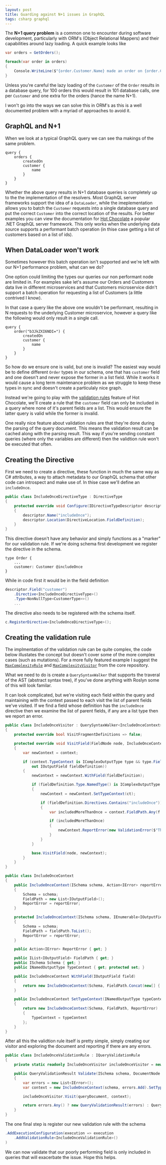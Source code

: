 ```yaml
---
layout: post
title: Guarding against N+1 issues in GraphQL
tags: csharp graphql
---
```


The **N+1 query problem** is a common one to encounter during software development, particularly with ORM's (Object Relational Mappers) and their capabilities around lazy loading. A quick example looks like

``` csharp
var orders = GetOrders();

foreach(var order in orders)
{
    Console.WriteLine($"{order.Customer.Name} made an order on {order.CreatedOn}");
}
```

Unless you're careful the lazy loading of the `Customer` of the `Order` results in a database query, for 100 orders this would result in 101 database calls, one per `Customer` and one extra for the orders (hance the name N+1).

I won't go into the ways we can solve this in ORM's as this is a well documented problem with a myriad of approaches to avoid it. 

## GraphQL and N+1

When we look at a typical GraphQL query we can see tha makings of the same problem.

```
query {
    orders {
        createdOn
        customer {
            name
        }
    }
}
```

Whether the above query results in N+1 database queries is completely up to the the implementation of the resolvers. Most GraphQL server frameworks support the idea of a `DataLoader`, while the imeplementation allows you to batch the `Customer` requests into a single database query and put the correct `Customer` into the correct location of the results. For better examples you can view the documentation for [Hot Chocolate](https://hotchocolate.io/docs/dataloaders) a popular .NET GraphQL server framework. This only works when the underlying data source supports a performant batch operation (in thise case getting a list of customers based on a list of ids).

## When DataLoader won't work

Sometimes however this batch operation isn't supported and we're left with our N+1 performance problem, what can we do?

One option could limiting the types our queries our non performant node are limited in. For examples sake let's assume our Orders and Customers data live in different microservices and that Customers microservice didn't support a batch operation for requesting a list of Customers (a little contrived I know).

In that case a query like the above one wouldn't be performant, resulting in N requests to the underlying Customer microservice, however a query like the following would only result in a single call.

```
query {
    order("b3JkZXI6NDI=") {
        createdOn
        customer {
            name
        }
    }
}
```

So how do we ensure one is valid, but one is invalid? The easiest way would be to define different `Order` types in our schema, one that has `customer` field and one doesn't and never expose the former in a list field. While it works it would cause a long term maintenance problem as we struggle to keep these types in sync and doesn't create a particulaly nice graph.

Instead we're going to play with the [validation rules](https://hotchocolate.io/docs/validation-rule) feature of Hot Chocolate, we'll create a rule that the `customer` field can only be included in a query where none of it's parent fields are a list. This would ensure the latter query is valid while the former is invalid.

One really nice feature about validation rules are that they're done during the parsing of the query document. This means the validation result can be cached along with the parsing result. This way if you're sending constant queries (where only the variables are different) then the validtion rule won't be executed that often.

## Creating the Directive

First we need to create a directive, these function in much the same way as C# attributes, a way to attach metadata to our GraphQL schema that other code can introspect and make use of. In thise case we'll define an `includeOnce`.

``` csharp
public class IncludeOnceDirectiveType : DirectiveType
{
    protected override void Configure(IDirectiveTypeDescriptor descriptor)
    {
        descriptor.Name("includeOnce");
        descriptor.Location(DirectiveLocation.FieldDefinition);
    }
}
```

This directive doesn't have any behavior and simply functions as a "marker" for our validation rule. If we're doing schema first development we register the directive in the schema.

```
type Order {
    ...
    customer: Customer @includeOnce
}
```
While in code first it would be in the field definition
``` csharp
descriptor.Field("customer")
    .Directive<IncludeOnceDirectiveType>()
    .Type<NonNullType<CustomerType>>()
    ...
```
The directive also needs to be registered with the schema itself.
``` csharp
c.RegisterDirective<IncludeOnceDirectiveType>();
```

## Creating the validation rule
The implmentation of the validation rule can be quite complex, the code below illustates the concept but doesn't cover some of the more complex cases (such as mutations). For a more fully featured example I suggest the [`MaxComplexityRule`](https://github.com/ChilliCream/hotchocolate/blob/master/src/Core/Core/Validation/MaxComplexityRule.cs) and [`MaxComplexityVisitor`](https://github.com/ChilliCream/hotchocolate/blob/master/src/Core/Core/Validation/MaxComplexityVisitor.cs) from the core repository.

What we need to do is create a `QuerySyntaxWalker` that supports the traveral of the AST (abstract syntax tree), if you've done anything with Roslyn some of this will look familar. 

It can look complicated, but we're visiting each field within the query and maintaining with the context passed to each visit the list of parent fields we've visited. If we find a field whose definition has the `includeOnce` directive then we examine the list of parent fields, if any are a list type then we report an error.

``` csharp
public class IncludeOnceVisitor : QuerySyntaxWalker<IncludeOnceContext>
{
    protected override bool VisitFragmentDefinitions => false;

    protected override void VisitField(FieldNode node, IncludeOnceContext context)
    {
        var newContext = context;

        if (context.TypeContext is IComplexOutputType type && type.Fields.TryGetField(node.Name.Value,
            out IOutputField fieldDefinition))
        {
            newContext = newContext.WithField(fieldDefinition);

            if (fieldDefinition.Type.NamedType() is IComplexOutputType ct)
            {
                newContext = newContext.SetTypeContext(ct);

                if (fieldDefinition.Directives.Contains("includeOnce"))
                {
                    var includedMoreThanOnce = context.FieldPath.Any(f => f.Type.IsListType());

                    if (includedMoreThanOnce)
                    {
                        newContext.ReportError(new ValidationError($"The field {node.Name} can only be includes once in a query", node));
                    }
                }
            }

            base.VisitField(node, newContext);
        }
    }
}

public class IncludeOnceContext
{
    public IncludeOnceContext(ISchema schema, Action<IError> reportError)
    {
        Schema = schema;
        FieldPath = new List<IOutputField>();
        ReportError = reportError;
    }

    protected IncludeOnceContext(ISchema schema, IEnumerable<IOutputField> fieldPath, Action<IError> reportError)
    {
        Schema = schema;
        FieldPath = fieldPath.ToList();
        ReportError = reportError;
    }

    public Action<IError> ReportError { get; }

    public IList<IOutputField> FieldPath { get; }
    public ISchema Schema { get; }
    public INamedOutputType TypeContext { get; protected set; }

    public IncludeOnceContext WithField(IOutputField field)
    {
        return new IncludeOnceContext(Schema, FieldPath.Concat(new[] { field }), ReportError);
    }

    public IncludeOnceContext SetTypeContext(INamedOutputType typeContext)
    {
        return new IncludeOnceContext(Schema, FieldPath, ReportError)
        {
            TypeContext = typeContext
        };
    }
}
```

After all this the validtion rule itself is pretty simple, simply creating our visitor and exploring the document and reporting if there are any errors. 

``` csharp
public class IncludeOnceValidationRule : IQueryValidationRule
{
    private static readonly IncludeOnceVisitor includeOnceVisitor = new IncludeOnceVisitor();

    public QueryValidationResult Validate(ISchema schema, DocumentNode queryDocument)
    {
        var errors = new List<IError>();
        var context = new IncludeOnceContext(schema, errors.Add).SetTypeContext(schema.QueryType);

        includeOnceVisitor.Visit(queryDocument, context);

        return errors.Any() ? new QueryValidationResult(errors) : QueryValidationResult.OK;
    }
}
```

The one final step is register our new validation rule with the schema
``` csharp
.AddExecutionConfiguration(execution => execution
    .AddValidationRule<IncludeOnceValidationRule>()
)
```

We can now validate that our poorly performing field is only included in queries that will exacerbate the issue. Hope this helps.